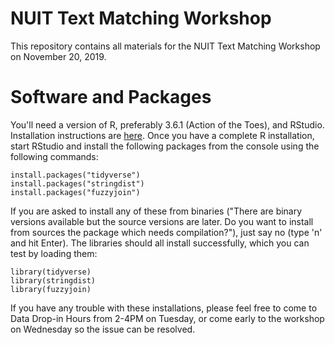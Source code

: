 # NUIT Text Matching Workshop
This repository contains all materials for the NUIT Text Matching Workshop on November 20, 2019.
# Software and Packages
You'll need a version of R, preferably 3.6.1 (Action of the Toes), and RStudio. Installation instructions are [here](https://workshops.rcs.northwestern.edu/install/r/). Once you have a complete R installation, start RStudio and install the following packages from the console using the following commands:

```
install.packages("tidyverse")
install.packages("stringdist")
install.packages("fuzzyjoin")
```

If you are asked to install any of these from binaries ("There are binary versions available but the source versions are later. Do you want to install from sources the package which needs compilation?"), just say no (type 'n' and hit Enter). The libraries should all install successfully, which you can test by loading them:

```
library(tidyverse)
library(stringdist)
library(fuzzyjoin)
```

If you have any trouble with these installations, please feel free to come to Data Drop-in Hours from 2-4PM on Tuesday, or come early to the workshop on Wednesday so the issue can be resolved.
